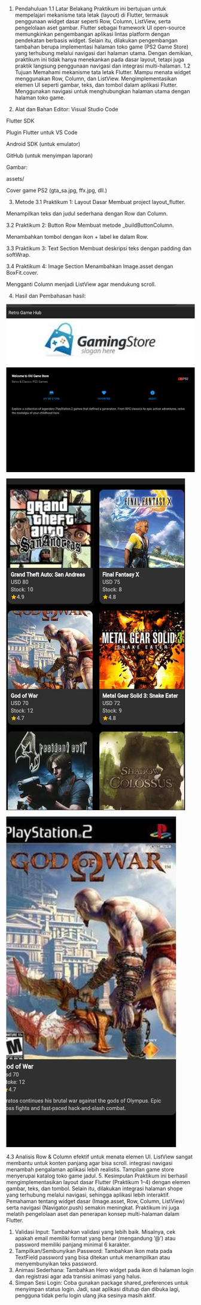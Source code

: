 1. Pendahuluan
1.1 Latar Belakang
Praktikum ini bertujuan untuk mempelajari mekanisme tata letak (layout) di Flutter, termasuk penggunaan widget dasar seperti Row, Column, ListView, serta pengelolaan aset gambar. Flutter sebagai framework UI open-source memungkinkan pengembangan aplikasi lintas platform dengan pendekatan berbasis widget.
Selain itu, dilakukan pengembangan tambahan berupa implementasi halaman toko game (PS2 Game Store) yang terhubung melalui navigasi dari halaman utama. Dengan demikian, praktikum ini tidak hanya menekankan pada dasar layout, tetapi juga praktik langsung penggunaan navigasi dan integrasi multi-halaman.
1.2 Tujuan
Memahami mekanisme tata letak Flutter.
Mampu menata widget menggunakan Row, Column, dan ListView.
Mengimplementasikan elemen UI seperti gambar, teks, dan tombol dalam aplikasi Flutter.
Menggunakan navigasi untuk menghubungkan halaman utama dengan halaman toko game.



2. Alat dan Bahan
Editor: Visual Studio Code


Flutter SDK


Plugin Flutter untuk VS Code


Android SDK (untuk emulator)


GitHub (untuk menyimpan laporan)


Gambar:


assets/


Cover game PS2 (gta_sa.jpg, ffx.jpg, dll.)


3. Metode
3.1 Praktikum 1: Layout Dasar
Membuat project layout_flutter.


Menampilkan teks dan judul sederhana dengan Row dan Column.


3.2 Praktikum 2: Button Row
Membuat metode _buildButtonColumn.


Menambahkan tombol dengan ikon + label ke dalam Row.


3.3 Praktikum 3: Text Section
Membuat deskripsi teks dengan padding dan softWrap.


3.4 Praktikum 4: Image Section
Menambahkan Image.asset dengan BoxFit.cover.


Mengganti Column menjadi ListView agar mendukung scroll.


4. Hasil dan Pembahasan
hasil:



![alt text](assets/hasil1.png)


![alt text](assets/hasil2.png)


![alt text](assets/hasil3.png)






4.3 Analisis
Row & Column efektif untuk menata elemen UI.
ListView sangat membantu untuk konten panjang agar bisa scroll.
integrasi navigasi menambah pengalaman aplikasi lebih realistis.
Tampilan game store menyerupai katalog toko game jadul.
5. Kesimpulan
Praktikum ini berhasil mengimplementasikan layout dasar Flutter (Praktikum 1–4) dengan elemen gambar, teks, dan tombol. Selain itu, dilakukan integrasi halaman shope yang terhubung melalui navigasi, sehingga aplikasi lebih interaktif.
Pemahaman tentang widget dasar (Image.asset, Row, Column, ListView) serta navigasi (Navigator.push) semakin meningkat. Praktikum ini juga melatih pengelolaan aset dan penerapan konsep multi-halaman dalam Flutter.


1. Validasi Input: Tambahkan validasi yang lebih baik. Misalnya, cek apakah email
memiliki format yang benar (mengandung ’@’) atau password memiliki panjang
minimal 6 karakter.
2. Tampilkan/Sembunyikan Password: Tambahkan ikon mata pada TextField
password yang bisa ditekan untuk menampilkan atau menyembunyikan teks password.
3. Animasi Sederhana: Tambahkan Hero widget pada ikon di halaman login dan
registrasi agar ada transisi animasi yang halus.
4. Simpan Sesi Login: Coba gunakan package shared_preferences untuk menyimpan status login. Jadi, saat aplikasi ditutup dan dibuka lagi, pengguna tidak
perlu login ulang jika sesinya masih aktif.

